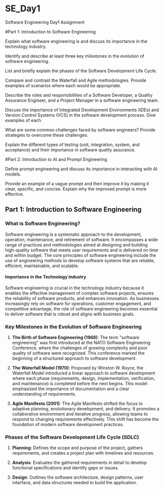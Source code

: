 # SE_Day1
Software Engineering Day1 Assignment

#Part 1: Introduction to Software Engineering

Explain what software engineering is and discuss its importance in the technology industry.


Identify and describe at least three key milestones in the evolution of software engineering.


List and briefly explain the phases of the Software Development Life Cycle.


Compare and contrast the Waterfall and Agile methodologies. Provide examples of scenarios where each would be appropriate.


Describe the roles and responsibilities of a Software Developer, a Quality Assurance Engineer, and a Project Manager in a software engineering team.


Discuss the importance of Integrated Development Environments (IDEs) and Version Control Systems (VCS) in the software development process. Give examples of each.


What are some common challenges faced by software engineers? Provide strategies to overcome these challenges.


Explain the different types of testing (unit, integration, system, and acceptance) and their importance in software quality assurance.


#Part 2: Introduction to AI and Prompt Engineering


Define prompt engineering and discuss its importance in interacting with AI models.


Provide an example of a vague prompt and then improve it by making it clear, specific, and concise. Explain why the improved prompt is more effective.
## Part 1: Introduction to Software Engineering

### What is Software Engineering?

Software engineering is a systematic approach to the development, operation, maintenance, and retirement of software. It encompasses a wide range of practices and methodologies aimed at designing and building high-quality software that meets user requirements and is delivered on time and within budget. The core principles of software engineering include the use of engineering methods to develop software systems that are reliable, efficient, maintainable, and scalable.

#### Importance in the Technology Industry

Software engineering is crucial in the technology industry because it enables the effective management of complex software projects, ensures the reliability of software products, and enhances innovation. As businesses increasingly rely on software for operations, customer engagement, and competitive advantage, the role of software engineering becomes essential to deliver software that is robust and aligns with business goals.

### Key Milestones in the Evolution of Software Engineering

1. **The Birth of Software Engineering (1968)**: The term "software engineering" was first introduced at the NATO Software Engineering Conference, where the challenges of growing complexity and poor quality of software were recognized. This conference marked the beginning of a structured approach to software development.

2. **The Waterfall Model (1970)**: Proposed by Winston W. Royce, the Waterfall Model introduced a linear approach to software development where each phase (requirements, design, implementation, verification, and maintenance) is completed before the next begins. This model emphasized the importance of documentation and a clear understanding of requirements.

3. **Agile Manifesto (2001)**: The Agile Manifesto shifted the focus to adaptive planning, evolutionary development, and delivery. It promotes a collaborative environment and iterative progress, allowing teams to respond to changing requirements effectively. This shift has become the foundation of modern software development practices.

### Phases of the Software Development Life Cycle (SDLC)

1. **Planning**: Defines the scope and purpose of the project, gathers requirements, and creates a project plan with timelines and resources.

2. **Analysis**: Evaluates the gathered requirements in detail to develop functional specifications and identify gaps or issues.

3. **Design**: Outlines the software architecture, design patterns, user interface, and data structures needed to build the application.

